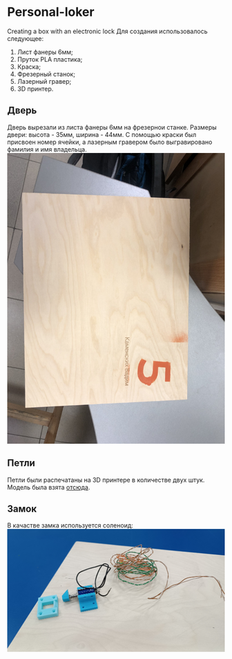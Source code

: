 # Personal-loker
Creating a box with an electronic lock
Для создания использовалось следующее:
1. Лист фанеры 6мм;
2. Пруток PLA пластика;
3. Краска;
4. Фрезерный станок;
5. Лазерный гравер;
6. 3D принтер.
## Дверь
Дверь вырезали из листа фанеры 6мм на фрезернои станке. Размеры двери: высота - 35мм, ширина - 44мм. С помощью краски был присвоен номер ячейки, а лазерным гравером было выгравировано фамилия и имя владельца.
![1](photo/дверь.jpg)
## Петли
Петли были распечатаны на 3D принтере в количестве двух штук. Модель была взята [отсюда](https://www.thingiverse.com/thing:4804593).
## Замок
В качастве замка используется соленоид:
![2](photo/соленоид.jpg)
